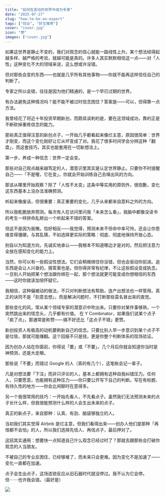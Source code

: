 ```yaml
---
title: "如何在变动的世界中成为专家"
date: "2025-07-27"
slug: "how-to-be-an-expert"
tags: ["创业", "好文推荐"]
cover: "cover.jpg"
icon: "😎"
images: ["cover.jpg"]
---
```

如果这世界是静止不变的，我们对观念的信心就能一路线性上升。某个想法经得起越多样、越严格的考验，就越可能是真的。许多人其实默默相信这一点——对「人性」这种变化不大的领域来说，这么想或许没错。



但对那些会变的东西——也就是几乎所有其他事物——你就不能再这样信任自己的判断了。



专家之所以会错，往往是因为他们精通的，是一个早已过期的世界。



有办法避免这种情况吗？能不能不被过时信念困住？答案是——可以，但得靠一点方法。



我曾经花了将近十年投资早期新创，而颇具讽刺的是，要在这领域成功，靠的正是不断砍掉重练信念的能力。



那些真正值得注意的新创点子，一开始几乎都看起来像烂主意，原因很简单：世界才刚变，而这个变化刚好让它从坏变成了对。我花了很多时间学会分辨这种「翻盘」，而这套技巧，其实也能套用在一切新想法上。



第一步，养成一种信念：世界一定会变。



那些对自己观点越来越笃定的人，潜意识里其实是认定世界静止。只要你不时提醒自己——「不是喔，它在变」，你就会开始训练自己去嗅出风的方向。



那该从哪里开始观察？除了「人性不太变」这条中等实用的原则外，很抱歉，变化这东西基本上没办法准确预测。



听起来像废话，但很重要：真正重要的变化，几乎从来都来自意料之外的方向。



所以我乾脆放弃预测。每次有人在访问里问我「未来怎么看」，我脑中都像没读书的考生一样拼命乱掰出一个听起来不错的答案。



但这不是因为我懒。恰好相反——我觉得，预测未来不但命中率可怜，还会让你思维变得僵硬。与其乱猜，不如选择更实际的策略：彻底、彻底地保持开放心态。



别自以为知道方向，先诚实地承认——我根本不知道哪边才是对的。然后把注意力全放在感知变化的能力上。



当然，你可以有一些假设性想法。它们会稍微绑住你没错，但也会驱动你前进。追东西是会让人兴奋的，猜答案也是。但你得非常有纪律，不让这些假设变成执念。
一旦别人开始把某个想法跟你绑在一起，那个想法就更可能变成你想相信的东西——这时你就该加倍怀疑它。



我相信，这种偏被动的做法，不只对判断想法有帮助，连产出想法也一样管用。真正的诀窍不是「刻意去想」，而是解决问题时，不打断那些莫名冒出来的直觉。



那些变化的风，常从某个领域专家的潜意识中吹出来。只要你对某件事够熟，一个突然跳出来的怪念头，几乎都有价值。
在 Y Combinator，如果我们说某个点子「疯了点」，那通常是称赞——搞不好还比「这点子不错」更赞。



新创投资人有极高的动机要刷新自己的信念。只要比别人早一步意识到某个点子不是垃圾，那就可能赚翻。这个回报不只是钱，更是你整个判断体系的现场验证。



因为创办人站在你面前，你得说「要」或「不要」，几个月后你就会知道你当时是神预测，还是大走眼。



那些说「不要」而错过 Google 的人（真的有几个），这笔帐会记一辈子。



凡是对想法要「下注」而非只评论的人，基本上都拥有这种自我纠错压力。任何人，只要愿意，也能拥有这种压力——你只要公开写下自己的判断。写在有标题、有持久性的地方——你会比闲聊时在意得多。



另一个我很常用的技巧：一开始先看人，不先看点子。虽然我们无法预测未来的点子长什么样，但我很能预测什么样的人会生出未来的点子。



真正的新点子，来自那种：认真、有劲、脑袋够独立的人。



当初我们其实觉得 Airbnb 是烂主意，但我们看得出来——创办人他们是那种「再怪都不会怕」的人，所以我们选择先信人、再信点子，最后押对了。



这招其实通用：想要快一点知道自己什么观念已经过时了？那就去跟那些会打破你观念的人当朋友。



不被自己的专业反困住，已经够难了，而未来只会更难。因为变化不是加速了——变化一直都在加速。



点子会生出点子，这场连锁反应从旧石器时代就没停过。我不认为它会停。
但⋯⋯也许我会错。（最好是）




![](https://prod-files-secure.s3.us-west-2.amazonaws.com/112d0858-5090-4d34-a606-b75eb8d65fd2/46476355-9cf3-4e99-9b7a-3531bc426380/1000202064.png?X-Amz-Algorithm=AWS4-HMAC-SHA256&X-Amz-Content-Sha256=UNSIGNED-PAYLOAD&X-Amz-Credential=ASIAZI2LB466SQMASYQI%2F20250807%2Fus-west-2%2Fs3%2Faws4_request&X-Amz-Date=20250807T135950Z&X-Amz-Expires=3600&X-Amz-Security-Token=IQoJb3JpZ2luX2VjEFYaCXVzLXdlc3QtMiJIMEYCIQCO6PUQadDVOJdOMxu78Npf1lg9LIYqvZhdJc0KHAmm4gIhAKq5uC6t4wT5DDb0x5eKjk3Hu70sOBS7OutCxyGq%2FNf%2FKogECI%2F%2F%2F%2F%2F%2F%2F%2F%2F%2F%2FwEQABoMNjM3NDIzMTgzODA1IgzWHrLpY4pJ%2FzlY%2Bxwq3ANOzhH5M0NbfHz0LTSbVtuy2u8LYJ0uMehZpoOS2OKo%2ByiCGjM0x%2FAcA%2F4Lzrem9fQqIGMY0KVAbMMwSTJmu9Fp67PwzFmTXkNRjYjKvM5CmUbsG10EJC0YD6YfTgROCHFOJvz%2F%2BJMfI4%2FYzCahHSa4%2FRkME0%2BcKSEJf%2FusPDgiQf4JFbsfHZwiTviMja3lB7pWs6%2BsjkZQkTLsxs2B0O8ZG0OogxqrjpW5PbCjp8WzlzdBofcZBg0fGKVKcGpBNTjinjGciVb2AIsQgkpxHX0bIIdreFxFQVzdcvBL%2FT%2FMXRCQDUl2LHaC995W5%2FpFlTYD4WnV7C8oFEJRuhlYfnB%2BFk4I4D2oalwp7tLIS08CnjLNH45YuMDkDp6yWBOS9pIGH4TpZlJ9nKtkNEU6OiS%2FreenVvUfNkP47DjJvRZVCsJOrMQVl8FcJ%2BlzykHeAd3EqLyC4MiS%2FMsr%2BrOiEjh3JtwPSH%2BiPNWSyGg%2Byad%2Bj5PPGFLetbLMyh15p41uL7rBRwKz0bUe12SCKqlOmXwP2WbyA1sKp4Am6Pzijk6J95%2FEmMZZJCehn9WXEmR5NWghgXkaJ%2B1s8Mp1nAp5FuPkmCXeG8TlC1iX7fhst1Gp7uzuLnzCsvz8thnGMDDC3tLEBjqkAUKAaCY21pjsecUGJ8%2Fmteeqxw4Nc08cTcG5U4rzBvF4XO0aBsc23yR2%2BCAA3%2BmL%2BhzElXnrzrTToPb3euqQG13DBV9n5aJMGsoUxqXUZqXlgeQaScNtFu9mzPIg%2BdfCT9UkV8bgyIbLC%2BJqv%2BoR%2By8tgspFxQp3Isrm7WubjDM4mVc6WW1Wk4XI07EeUtmUSv%2Bdgs%2FgtlTWKWCO6xMwf2mQpRVa&X-Amz-Signature=90fa99b23efee1562c395c505e47f98ef13154b4b3e05021a0de328df65f266c&X-Amz-SignedHeaders=host&x-amz-checksum-mode=ENABLED&x-id=GetObject)

